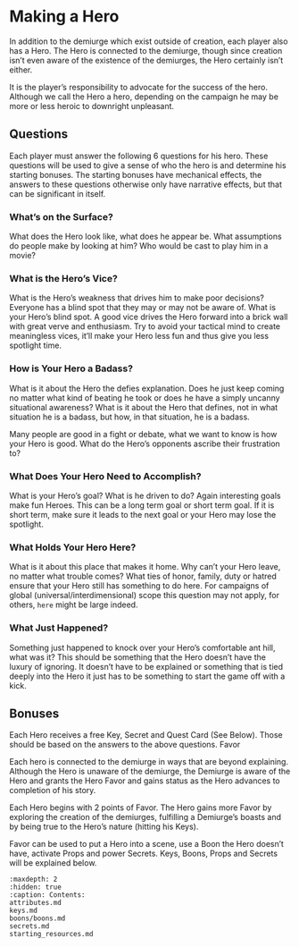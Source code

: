 # Making a Hero

In addition to the demiurge which exist outside of
creation, each player also has a Hero. The Hero is
connected to the demiurge, though since creation isn’t
even aware of the existence of the demiurges, the Hero
certainly isn’t either.

It is the player’s responsibility to advocate for the
success of the hero. Although we call the Hero a hero,
depending on the campaign he may be more or less
heroic to downright unpleasant.

## Questions

Each player must answer the following 6 questions
for his hero. These questions will be used to give
a sense of who the hero is and determine his starting
bonuses. The starting bonuses have mechanical effects,
the answers to these questions otherwise only have
narrative effects, but that can be significant in itself.

### What’s on the Surface?

What does the Hero look like, what does he appear be.
What assumptions do people make by looking at him?
Who would be cast to play him in a movie?

### What is the Hero’s Vice?

What is the Hero’s weakness that drives him to make
poor decisions? Everyone has a blind spot that they
may or may not be aware of. What is your Hero’s
blind spot. A good vice drives the Hero forward into a
brick wall with great verve and enthusiasm. Try to
avoid your tactical mind to create meaningless vices,
it’ll make your Hero less fun and thus give you less
spotlight time.

### How is Your Hero a Badass?

What is it about the Hero the defies explanation. Does
he just keep coming no matter what kind of beating
he took or does he have a simply uncanny situational
awareness? What is it about the Hero that defines, not
in what situation he is a badass, but how, in that
situation, he is a badass.

Many people are good in a fight or debate, what we
want to know is how your Hero is good. What do the
Hero’s opponents ascribe their frustration to?

### What Does Your Hero Need to Accomplish?

What is your Hero’s goal? What is he driven to do?
Again interesting goals make fun Heroes. This can be
a long term goal or short term goal. If it is short term,
make sure it leads to the next goal or your Hero may
lose the spotlight.

### What Holds Your Hero Here?

What is it about this place that makes it home. Why
can’t your Hero leave, no matter what trouble comes?
What ties of honor, family, duty or hatred ensure that
your Hero still has something to do here. For
campaigns of global (universal/interdimensional)
scope this question may not apply, for others, `here`
might be large indeed.

### What Just Happened?

Something just happened to knock over your Hero’s
comfortable ant hill, what was it? This should be
something that the Hero doesn’t have the luxury of
ignoring. It doesn’t have to be explained or something
that is tied deeply into the Hero it just has to be
something to start the game off with a kick.

## Bonuses

Each Hero receives a free Key, Secret and Quest Card
(See Below). Those should be based on the answers to
the above questions.
Favor

Each hero is connected to the demiurge in ways that
are beyond explaining. Although the Hero is unaware
of the demiurge, the Demiurge is aware of the Hero
and grants the Hero Favor and gains status as the
Hero advances to completion of his story.

Each Hero begins with 2 points of Favor. The Hero
gains more Favor by exploring the creation of the
demiurges, fulfilling a Demiurge’s boasts and by being
true to the Hero’s nature (hitting his Keys).

Favor can be used to put a Hero into a scene, use a
Boon the Hero doesn’t have, activate Props and power
Secrets. Keys, Boons, Props and Secrets will be
explained below.

```{toctree}
:maxdepth: 2
:hidden: true
:caption: Contents:
attributes.md
keys.md
boons/boons.md
secrets.md
starting_resources.md
```